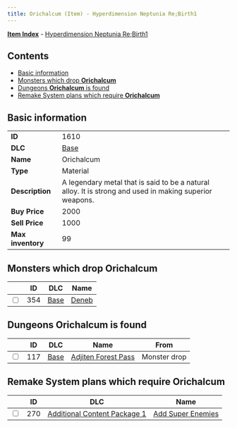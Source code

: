 ```yaml
---
title: Orichalcum (Item) - Hyperdimension Neptunia Re;Birth1
---
```


[**Item Index**](/neptunia/rb1/item/index.html) - [Hyperdimension Neptunia Re;Birth1](/neptunia/rb1)

## Contents

- [Basic information](#basic-information)
- [Monsters which drop **Orichalcum**](#monsters-which-drop-orichalcum)
- [Dungeons **Orichalcum** is found](#dungeons-orichalcum-is-found)
- [Remake System plans which require **Orichalcum**](#remake-system-plans-which-require-orichalcum)

## Basic information

|   |   |
| -- | -- |
| **ID** | 1610 |
| **DLC** | [Base](/neptunia/rb1/dlc/1-base.html) |
| **Name** | Orichalcum |
| **Type** | Material |
| **Description** | A legendary metal that is said to be a natural alloy. It is strong and used in making superior weapons. |
| **Buy Price** | 2000 |
| **Sell Price** | 1000 |
| **Max inventory** | 99 |


## Monsters which drop **Orichalcum**

|    | ID | DLC | Name |
| -- | -- | --- | ---- |
| <input type="checkbox" id="rb1-monster-1-354" class="trackbox" /> | 354 | [Base](/neptunia/rb1/dlc/1-base.html) | [Deneb](/neptunia/rb1/monster/1-354-deneb.html) |


## Dungeons **Orichalcum** is found

|    | ID | DLC | Name | From |
| -- | -- | --- | ---- | ---- |
| <input type="checkbox" id="rb1-dungeon-1-117" class="trackbox" /> | 117 | [Base](/neptunia/rb1/dlc/1-base.html) | [Adjiten Forest Pass](/neptunia/rb1/dungeon/1-117-adjiten-forest-pass.html) | Monster drop |


## Remake System plans which require **Orichalcum**

|    | ID | DLC | Name |
| -- | -- | --- | ---- |
| <input type="checkbox" id="rb1-quest-10-270" class="trackbox" /> | 270 | [Additional Content Package 1](/neptunia/rb1/dlc/10-pack1.html) | [Add Super Enemies](/neptunia/rb1/quest/10-270-add-super-enemies.html) |
